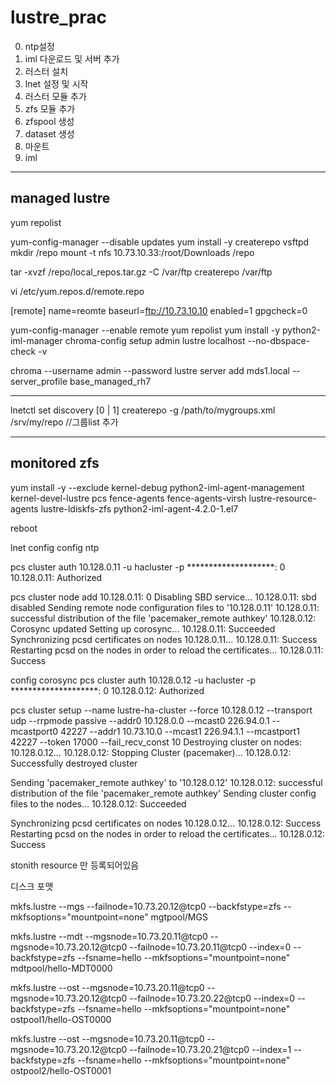 # lustre_prac
0. ntp설정
1. iml 다운로드 및 서버 추가
2. 러스터 설치
3. lnet 설정 및 시작
4. 러스터 모듈 추가
5. zfs 모듈 추가 
6. zfspool 생성
7. dataset 생성
8. 마운트
9. iml
 
------------------------------------
managed lustre
--------------

yum repolist

yum-config-manager --disable updates
yum install -y createrepo vsftpd
mkdir /repo
mount -t nfs 10.73.10.33:/root/Downloads /repo

tar -xvzf /repo/local_repos.tar.gz -C /var/ftp
createrepo /var/ftp

vi /etc/yum.repos.d/remote.repo

[remote]
name=reomte
baseurl=ftp://10.73.10.10
enabled=1
gpgcheck=0

yum-config-manager --enable remote
yum repolist
yum install -y python2-iml-manager
chroma-config setup admin lustre localhost --no-dbspace-check -v

chroma --username admin --password lustre server add mds1.local --server_profile base_managed_rh7

--------------------------------

lnetctl set discovery [0 | 1]
createrepo -g /path/to/mygroups.xml /srv/my/repo      //그룹list 추가

-------------------------------------------------------------------------------------
monitored zfs
-------------

yum install -y --exclude kernel-debug python2-iml-agent-management kernel-devel-lustre pcs fence-agents fence-agents-virsh lustre-resource-agents lustre-ldiskfs-zfs python2-iml-agent-4.2.0-1.el7

reboot

lnet config
config ntp

pcs cluster auth 10.128.0.11 -u hacluster -p ********************: 0
10.128.0.11: Authorized

pcs cluster node add 10.128.0.11: 0
Disabling SBD service...
10.128.0.11: sbd disabled
Sending remote node configuration files to '10.128.0.11'
10.128.0.11: successful distribution of the file 'pacemaker_remote authkey'
10.128.0.12: Corosync updated
Setting up corosync...
10.128.0.11: Succeeded
Synchronizing pcsd certificates on nodes 10.128.0.11...
10.128.0.11: Success
Restarting pcsd on the nodes in order to reload the certificates...
10.128.0.11: Success

config corosync pcs cluster auth 10.128.0.12 -u hacluster -p ********************: 0
10.128.0.12: Authorized

pcs cluster setup --name lustre-ha-cluster --force 10.128.0.12 --transport udp --rrpmode passive --addr0 10.128.0.0 --mcast0 226.94.0.1 --mcastport0 42227 --addr1 10.73.10.0 --mcast1 226.94.1.1 --mcastport1 42227 --token 17000 --fail_recv_const 10
Destroying cluster on nodes: 10.128.0.12...
10.128.0.12: Stopping Cluster (pacemaker)...
10.128.0.12: Successfully destroyed cluster

Sending 'pacemaker_remote authkey' to '10.128.0.12'
10.128.0.12: successful distribution of the file 'pacemaker_remote authkey'
Sending cluster config files to the nodes...
10.128.0.12: Succeeded

Synchronizing pcsd certificates on nodes 10.128.0.12...
10.128.0.12: Success
Restarting pcsd on the nodes in order to reload the certificates...
10.128.0.12: Success

stonith resource 만 등록되어있음

디스크 포맷

mkfs.lustre --mgs --failnode=10.73.20.12@tcp0 --backfstype=zfs --mkfsoptions="mountpoint=none" mgtpool/MGS

mkfs.lustre --mdt --mgsnode=10.73.20.11@tcp0 --mgsnode=10.73.20.12@tcp0 --failnode=10.73.20.11@tcp0 --index=0 --backfstype=zfs --fsname=hello --mkfsoptions="mountpoint=none" mdtpool/hello-MDT0000

mkfs.lustre --ost --mgsnode=10.73.20.11@tcp0 --mgsnode=10.73.20.12@tcp0 --failnode=10.73.20.22@tcp0 --index=0 --backfstype=zfs --fsname=hello --mkfsoptions="mountpoint=none" ostpool1/hello-OST0000

mkfs.lustre --ost --mgsnode=10.73.20.11@tcp0 --mgsnode=10.73.20.12@tcp0 --failnode=10.73.20.21@tcp0 --index=1 --backfstype=zfs --fsname=hello --mkfsoptions="mountpoint=none" ostpool2/hello-OST0001




